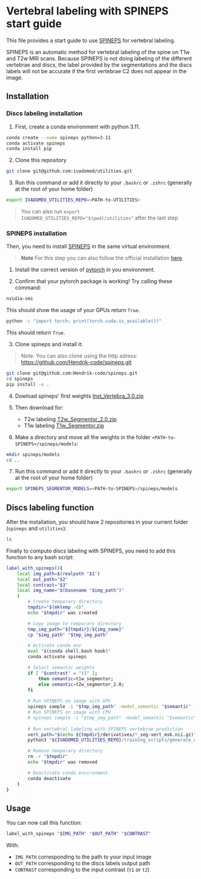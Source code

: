 # Vertebral labeling with SPINEPS start guide

This file provides a start guide to use [SPINEPS](https://github.com/Hendrik-code/spineps) for vertebral labeling. 

SPINEPS is an automatic method for vertebral labeling of the spine on T1w and T2w MRI scans. Because SPINEPS is not doing labeling of the different vertebrae and discs, the label provided by the segmentations and the discs labels will not be accurate if the first vertebrae C2 does not appear in the image.

## Installation

### Discs labeling installation

1. First, create a conda environment with python 3.11.

```bash
conda create --name spineps python=3.11
conda activate spineps
conda install pip
```

2. Clone this repository
```bash
git clone git@github.com:ivadomed/utilities.git
```

3. Run this command or add it directly to your `.bashrc` or `.zshrc` (generally at the root of your home folder)
```bash
export IVADOMED_UTILITIES_REPO=<PATH-to-UTILITIES>
```

> You can also run `export IVADOMED_UTILITIES_REPO="$(pwd)/utilities"` after the last step


### SPINEPS installation

Then, you need to install [SPINEPS](https://github.com/Hendrik-code/spineps) in the same virtual environment.

> **Note**
> For this step you can also follow the official installation [here](https://github.com/Hendrik-code/spineps#installation-ubuntu)

1. Install the correct version of [pytorch](https://pytorch.org/get-started/locally/) in you environment.

2. Confirm that your pytorch package is working! Try calling these command:
```bash
nvidia-smi 
```
This should show the usage of your GPUs return `True`.
```bash
python -c "import torch; print(torch.cuda.is_available())"
```
This should return `True`.

3. Clone spineps and install it:
> Note: You can also clone using the http adress: https://github.com/Hendrik-code/spineps.git
```bash
git clone git@github.com:Hendrik-code/spineps.git
cd spineps
pip install -e .
```

4. Dowload spineps' first weights [Inst_Vertebra_3.0.zip](https://syncandshare.lrz.de/dl/fi16bYYmqpwPQZRGd1M4G6/Inst_Vertebra_3.0.zip)

5. Then download for:
    - T2w labeling [T2w_Segmentor_2.0.zip](https://syncandshare.lrz.de/dl/fi16bYYmqpwPQZRGd1M4G6/T2w_Segmentor_2.0.zip)
    - T1w labeling [T1w_Segmentor.zip](https://syncandshare.lrz.de/dl/fi16bYYmqpwPQZRGd1M4G6/T1w_Segmentor.zip)

6. Make a directory and move all the weights in the folder `<PATH-to-SPINEPS>/spineps/models`:
```bash
mkdir spineps/models
cd ..
```

7. Run this command or add it directly to your `.bashrc` or `.zshrc` (generally at the root of your home folder)
```bash
export SPINEPS_SEGMENTOR_MODELS=<PATH-to-SPINEPS>/spineps/models
```

## Discs labeling function

After the installation, you should have 2 repositories in your current folder (`spineps` and `utilities`):
```bash
ls
```

Finally to compute discs labeling with SPINEPS, you need to add this function to any bash script:
```bash
label_with_spineps(){
    local img_path=$(realpath "$1")
    local out_path="$2"
    local contrast="$3"
    local img_name="$(basename "$img_path")"
    (
        # Create temporary directory
        tmpdir="$(mktemp -d)"
        echo "$tmpdir" was created

        # Copy image to temporary directory
        tmp_img_path="${tmpdir}/${img_name}"
        cp "$img_path" "$tmp_img_path"

        # Activate conda env
        eval "$(conda shell.bash hook)"
        conda activate spineps

        # Select semantic weights
        if [ "$contrast" = "t1" ];
            then semantic=t1w_segmentor;
            else semantic=t2w_segmentor_2.0;
        fi
        
        # Run SPINEPS on image with GPU
        spineps sample -i "$tmp_img_path" -model_semantic "$semantic" -model_instance inst_vertebra_3.0 -dn derivatives -iic
        # Run SPINEPS on image with CPU
        # spineps sample -i "$tmp_img_path" -model_semantic "$semantic" -model_instance inst_vertebra_3.0 -dn derivatives -cpu -iic
        
        # Run vertebral labeling with SPINEPS vertebrae prediction
        vert_path="$(echo ${tmpdir}/derivatives/*_seg-vert_msk.nii.gz)"
        python3 "${IVADOMED_UTILITIES_REPO}/training_scripts/generate_discs_labels_with_SPINEPS.py" --path-vert "$vert_path" --path-out "$out_path"

        # Remove temporary directory
        rm -r "$tmpdir"
        echo "$tmpdir" was removed

        # Deactivate conda environment
        conda deactivate
    )
}
```

## Usage

You can now call this function:
```bash
label_with_spineps "$IMG_PATH" "$OUT_PATH" "$CONTRAST"
```
With:
- `IMG_PATH` corresponding to the path to your input image
- `OUT_PATH` corresponding to the discs labels output path
- `CONTRAST` corresponding to the input contrast (`t1` or `t2`)



